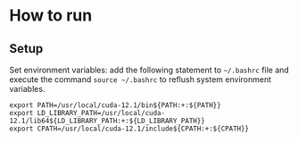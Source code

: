 # How to run
## Setup

Set environment variables: add the following statement to `~/.bashrc` file and execute the command `source ~/.bashrc` to reflush system environment variables.
```
export PATH=/usr/local/cuda-12.1/bin${PATH:+:${PATH}}
export LD_LIBRARY_PATH=/usr/local/cuda-12.1/lib64${LD_LIBRARY_PATH:+:${LD_LIBRARY_PATH}}
export CPATH=/usr/local/cuda-12.1/include${CPATH:+:${CPATH}}
```
